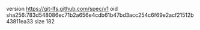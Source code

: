 version https://git-lfs.github.com/spec/v1
oid sha256:783d548086ec71b2a656e4cdb61b47bd3acc254c6f69e2acf21512b43811ea33
size 182
